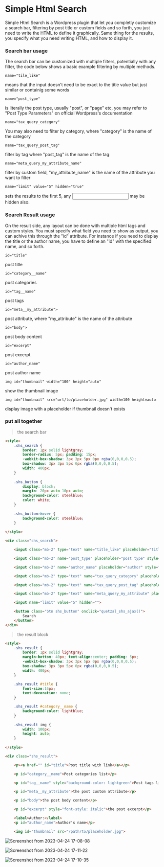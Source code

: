 # Simple Html Search 

Simple Html Search is a Wordpress plugin that let you completly customize a search bar, filtering by post title or custom fields and so forth,
you just need to write the HTML to define it graphically.
Same thing for the results, you specify what you need writing HTML, and how to display it.

### Search bar usage

The search bar can be customized with multiple filters, potentially with any filter, the code below shows a basic example filtering by multiple methods.

``` name="tile_like" ```

means that the input doesn't need to be exact to the title value but just similar or containig some words

``` name="post_type" ```

is literally the post type, usually "post", or "page" etc, you may refer to "Post Type Parameters" on official Wordpress's documentation

``` name="tax_query_category" ```

You may also need to filter by category, where "category" is the name of the category

``` name="tax_query_post_tag" ```

filter by tag where "post_tag" is the name of the tag

``` name="meta_query_my_attribute_name" ```

filter by custom field, "my_attribute_name" is the name of the attribute you want to filter

``` name="limit" value="5" hidden="true" ```

sets the results to the first 5, any <input> may be hidden also. 

### Search Result usage

On the result side, any layout can be done with multiple html tags and custom styles.
You must specify what field you need to show as output, you can achive this through the "id" attribute.
For instance if you need to display the title or the author name, you have to define an "id" with the specified name, and so forth.

``` id="title" ```
    
post title

``` id="category__name" ```
    
post categories

``` id="tag__name" ```
    
post tags

``` id="meta__my_attribute"> ```

post attribute, where "my_attribute" is the name of the attribute

``` id="body"> ```

post body content

``` id="excerpt" ```

post excerpt

``` id="author_name" ```

post author name

``` img id="thumbnail" width="100" height="auto" ```
    
show the thumbnail image

``` img id="thumbnail" src="url/to/placeholder.jpg" width=100 height=auto ```
    
display image with a placeholder if thumbnail doesn't exists

### put all together

> the search bar

```html
<style>
    .shs_search {
        border: 1px solid lightgray; 
        border-radius: 5px; padding: 15px; 
        -webkit-box-shadow: 3px 3px 5px 0px rgba(0,0,0,0.5); 
        box-shadow: 3px 3px 5px 0px rgba(0,0,0,0.5);
        width: 400px;
    }
    
    .shs_button {
        display: block;
        margin: 20px auto 10px auto;
        background-color: steelblue; 
        color: white;
    }
    
    .shs_button:hover {
        background-color: steelblue;
    }
    
</style>

<div class="shs_search">

    <input class="mb-2" type="text" name="title_like" placeholder="title" style="width: 130px">

    <input class="mb-2" name="post_type" placeholder="post type" style="width:130px">

    <input class="mb-2" name="author_name" placeholder="author" style="width:130px">

    <input class="mb-2" type="text" name="tax_query_category" placeholder="category" style="width:130px">

    <input class="mb-2" type="text" name="tax_query_post_tag" placeholder="tag" style="width:130px">

    <input class="mb-2" type="text" name="meta_query_my_attribute" placeholder="my attribute" style="width:130px">

    <input name="limit" value="5" hidden="">

    <button class="btn shs_button" onclick="quetzal_shs_ajax()">
        Search
    </button>
</div>
```

> the result block

```html
<style>
    .shs_result {
        border: 1px solid lightgray; 
        margin-bottom: 40px; text-align:center; padding: 5px;
        -webkit-box-shadow: 3px 3px 5px 0px rgba(0,0,0,0.5); 
        box-shadow: 3px 3px 5px 0px rgba(0,0,0,0.5);
        width: 400px;
    }

    .shs_result #title {
        font-size:16px;
        text-decoration: none;
    }

    .shs_result #category__name {
        background-color: lightblue;
    }
    
    .shs_result img {
        width: 100px;
        height: auto;
    }
    
</style>

<div class="shs_result">

    <p><a href="" id="title">Post title with link</a></p>

    <p id="category__name">Post categories list</p>

    <p id="tag__name" style="background-color: lightgreen">Post tags list</p>

    <p id="meta__my_attribute">the post custom attribute</p>

    <p id="body">the post body content</p>

    <p id="excerpt" style="font-style: italic">the post excerpt</p>

    <label>Author:</label>
    <p id="author_name">Author's name</p>

    <img id="thumbnail" src="/path/to/placeholder.jpg">
```

![Screenshot from 2023-04-24 17-08-08](https://user-images.githubusercontent.com/8449266/234041609-40554055-6f4e-431f-af09-5bc89cc357b6.png)

![Screenshot from 2023-04-24 17-11-22](https://user-images.githubusercontent.com/8449266/234041634-c58157b8-4fdb-4d11-9e0d-a7e4ca1d93bf.png)

![Screenshot from 2023-04-24 17-10-35](https://user-images.githubusercontent.com/8449266/234041636-40b0bb64-ee69-4637-9d5b-7d8582a81db1.png)

